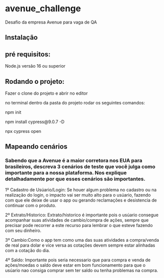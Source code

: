 # avenue_challenge
Desafio da empresa Avenue para vaga de QA

## Instalação

<h2> pré requisitos: </h2>
<p> Node.js versão 16 ou superior </p>

<h2> Rodando o projeto: </h2>
<p> Fazer o clone do projeto e abrir no editor</p>
<p> no terminal dentro da pasta do projeto rodar os seguintes comandos:</p>
       <p>npm init</p>
       <p>npm install cypress@9.0.7 -D</p>
       <p>npx cypress open</p>
       
       
       
       
       
<h2> Mapeando cenários</h2>
<h3>Sabendo que a Avenue é a maior corretora nos EUA para brasileiros, descreva 3
cenários de teste que você julga como importante para a nossa plataforma. Nos
explique detalhadamente por que esses cenários são importantes.</h3>


<p>1º Cadastro de Usúario/Login: Se houer algum problema no cadastro ou na realização do login, o impacto vai ser muito alto para o usúario, fazendo com que ele deixe de usar o app ou gerando reclamações e desistencia de continuar com o produto.</p>


<p>2º Extrato/Historico: Extrato/historico é importante pois o usúario consegue acompanhar suas atividades de cambio/compra de ações, sempre que precisar pode recorrer a este recurso para lembrar o que esteve fazendo com seu dinheiro.</p>

<p>3º Cambio:Como o app tem como uma das suas atividades a compra/venda de real para dolar e vice versa as cotações devem sempre estar alinhadas com a cotação do dia.</p>

<p>4º Saldo: Importante pois seria necessario que para compra e venda de ações/moedas o saldo deve estar em bom funcionamento para que o usúario nao consiga comprar sem ter saldo ou tenha problemas na compra. </p>

       


